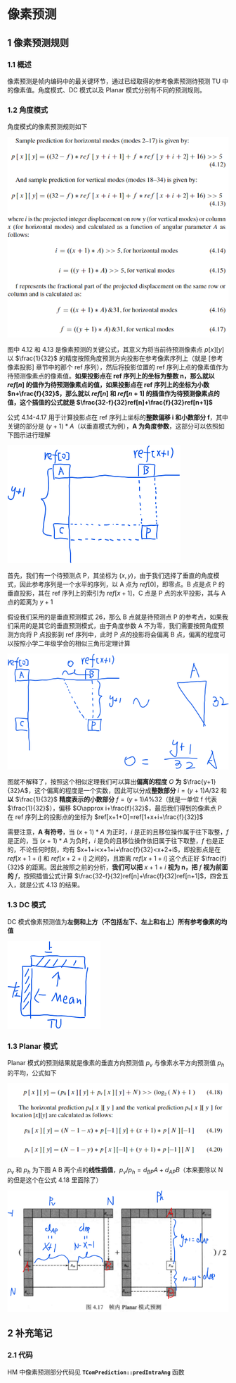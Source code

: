 # 像素预测

## 1 像素预测规则

### 1.1 概述

像素预测是帧内编码中的最关键环节，通过已经取得的参考像素预测待预测 TU 中的像素值。角度模式、DC 模式以及 Planar 模式分别有不同的预测规则。

### 1.2 角度模式

角度模式的像素预测规则如下

![像素预测_849](markdown_images/%E5%83%8F%E7%B4%A0%E9%A2%84%E6%B5%8B_849.png)

图中 4.12 和 4.13 是像素预测的关键公式，其意义为将当前待预测像素点 $p[x][y]$ 以 $\frac{1}{32}$ 的精度按照角度预测方向投影在参考像素序列上（就是 [参考像素投影] 章节中的那个 ref 序列），然后将投影位置的 ref 序列上点的像素值作为待预测像素点的像素值。**如果投影点在 ref 序列上的坐标为整数 n，那么就以 $ref[n]$ 的值作为待预测像素点的值，如果投影点在 ref 序列上的坐标为小数 $n+\frac{f}{32}$，那么就以 $ref[n]$ 和 $ref[n+1]$ 的插值作为待预测像素点的值，这个插值的公式就是 $\frac{32-f}{32}ref[n]+\frac{f}{32}ref[n+1]$**

公式 4.14-4.17 用于计算投影点在 ref 序列上坐标的**整数偏移 i 和小数部分 f**，其中关键的部分是 $(y+1)*A$（以垂直模式为例），**A 为角度参数**，这部分可以依照如下图示进行理解

![像素预测_6119](markdown_images/%E5%83%8F%E7%B4%A0%E9%A2%84%E6%B5%8B_6119.png)

首先，我们有一个待预测点 P，其坐标为 $(x,y)$，由于我们选择了垂直的角度模式，因此参考序列是一个水平的序列，以 A 点为 $ref[0]$，即零点。B 点是点 P 的垂直投影，其在 ref 序列上的索引为 $ref[x+1]$，C 点是 P 点的水平投影，其与 A 点的距离为 $y+1$

假设我们采用的是垂直预测模式 26，那么 B 点就是待预测点 P 的参考点，如果我们采用的是其它的垂直预测模式，由于角度参数 A 不为零，我们需要按照角度预测方向将 P 点投影到 ref 序列中，此时 P 点的投影将会偏离 B 点，偏离的程度可以按照小学二年级学会的相似三角形定理计算

![像素预测_360](markdown_images/%E5%83%8F%E7%B4%A0%E9%A2%84%E6%B5%8B_360.png)

图就不解释了，按照这个相似定理我们可以算出**偏离的程度** $O$ **为** $\frac{y+1}{32}A$，这个偏离的程度是一个实数，因此可以分成**整数部分** $i=(y+1)A/32$ 和**以** $\frac{1}{32}$ **精度表示的小数部分** $f=(y+1)A\%32$（就是一单位 f 代表 $\frac{1}{32}$），偏移  $O\approx i+\frac{f}{32}$，最后我们得到的像素点 P 在 ref 序列上的投影点的坐标为 $ref[x+1+O]=ref[1+x+i+\frac{f}{32}]$

需要注意，**A 有符号**，当 $(x+1)*A$ 为正时，$i$ 是正的且移位操作属于往下取整，$f$ 是正的，当 $(x+1)*A$ 为负时，$i$ 是负的且移位操作依旧属于往下取整，$f$ 也是正的，不论任何时刻，均有 $x+1+i<x+1+i+\frac{f}{32}<x+2+i$，即投影点是在 $ref[x+1+i]$ 和 $ref[x+2+i]$ 之间的，且距离 $ref[x+1+i]$ 这个点正好 $\frac{f}{32}$ 的距离。因此按照之前的分析，**我们可以把** $x+1+i$ **视为 n，把** $f$ **视为前面的** $f$，按照插值公式计算 $\frac{32-f}{32}ref[n]+\frac{f}{32}ref[n+1]$，四舍五入，就是公式 4.13 的结果。

### 1.3 DC 模式

DC 模式像素预测值为**左侧和上方（不包括左下、左上和右上）所有参考像素的均值**

![像素预测_4690](markdown_images/%E5%83%8F%E7%B4%A0%E9%A2%84%E6%B5%8B_4690.png)

### 1.3 Planar 模式

Planar 模式的预测结果就是像素的垂直方向预测值 $p_v$ 与像素水平方向预测值 $p_h$ 的平均，公式如下

![像素预测_5450](markdown_images/%E5%83%8F%E7%B4%A0%E9%A2%84%E6%B5%8B_5450.png)

$p_v$ 和 $p_h$ 为下图 A B 两个点的**线性插值**，$p_{v}/p_{h}=d_{BP}A+d_{AP}B$（本来要除以 N 的但是这个在公式 4.18 里面除了）

![像素预测_9839](markdown_images/%E5%83%8F%E7%B4%A0%E9%A2%84%E6%B5%8B_9839.png)

## 2 补充笔记

### 2.1 代码

HM 中像素预测部分代码见 **`TComPrediction::predIntraAng`** 函数